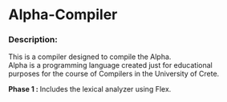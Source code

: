 Alpha-Compiler
==============

<h3>Description:</h3>
This is a compiler designed to compile the Alpha.<br>
Alpha is a programming language created just for educational<br>
purposes for the course of Compilers in the University of Crete.<br>

<b>Phase 1 : </b>Includes the lexical analyzer using Flex.
